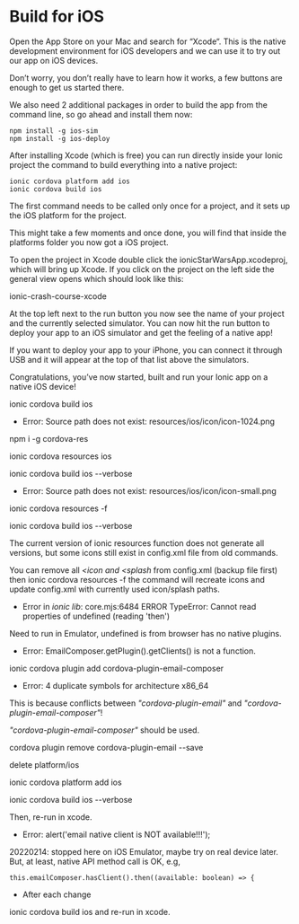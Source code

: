 
# Build for iOS

Open the App Store on your Mac and search for “Xcode“. This is the native development environment for iOS developers and we can use it to try out our app on iOS devices.

Don’t worry, you don’t really have to learn how it works, a few buttons are enough to get us started there.

We also need 2 additional packages in order to build the app from the command line, so go ahead and install them now:

```
npm install -g ios-sim
npm install -g ios-deploy
```

After installing Xcode (which is free) you can run directly inside your Ionic project the command to build everything into a native project:

```
ionic cordova platform add ios
ionic cordova build ios
```

The first command needs to be called only once for a project, and it sets up the iOS platform for the project.

This might take a few moments and once done, you will find that inside the platforms folder you now got a iOS project.

To open the project in Xcode double click the ionicStarWarsApp.xcodeproj, which will bring up Xcode. If you click on the project on the left side the general view opens which should look like this:

ionic-crash-course-xcode


At the top left next to the run button you now see the name of your project and the currently selected simulator. You can now hit the run button to deploy your app to an iOS simulator and get the feeling of a native app!

If you want to deploy your app to your iPhone, you can connect it through USB and it will appear at the top of that list above the simulators.

Congratulations, you’ve now started, built and run your Ionic app on a native iOS device!


ionic cordova build ios


- Error: Source path does not exist: resources/ios/icon/icon-1024.png

npm i -g cordova-res

ionic cordova resources ios

ionic cordova build ios --verbose

- Error: Source path does not exist: resources/ios/icon/icon-small.png

ionic cordova resources -f

ionic cordova build ios --verbose


The current version of ionic resources function does not generate all versions, but some icons still exist in config.xml file from old commands.

You can remove all *<icon and <splash* from config.xml (backup file first) then
ionic cordova resources -f
the command will recreate icons and update config.xml with currently used icon/splash paths.

- Error in *ionic lib*: core.mjs:6484 ERROR TypeError: Cannot read properties of undefined (reading 'then')

Need to run in Emulator, undefined is from browser has no native plugins.

- Error: EmailComposer.getPlugin().getClients() is not a function.

ionic cordova plugin add cordova-plugin-email-composer

- Error: 4 duplicate symbols for architecture x86_64

This is because conflicts between *"cordova-plugin-email"* and *"cordova-plugin-email-composer"*!

*"cordova-plugin-email-composer"* should be used.

cordova plugin remove cordova-plugin-email --save

delete platform/ios

ionic cordova platform add ios

ionic cordova build ios --verbose

Then, re-run in xcode.

- Error: alert('email native client is NOT available!!!');

20220214: stopped here on iOS Emulator, maybe try on real device later. But, at least, native API method call is OK, e.g, 

```
this.emailComposer.hasClient().then((available: boolean) => {
```

- After each change

ionic cordova build ios and re-run in xcode.




